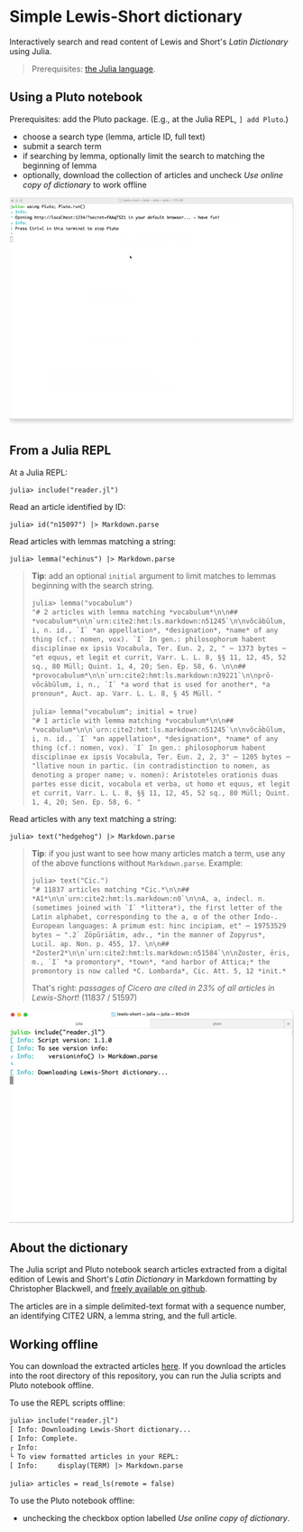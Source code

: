 # Simple Lewis-Short dictionary

Interactively search and read content of Lewis and Short's *Latin Dictionary* using Julia.

> Prerequisites: [the Julia language](https://julialang.org/downloads/).


## Using a Pluto notebook

Prerequisites: add the Pluto package.  (E.g., at the Julia REPL, `] add Pluto`.)

- choose a search type (lemma, article ID, full text)
- submit a search term
- if searching by lemma, optionally limit the search to matching the beginning of lemma
- optionally, download the collection of articles and uncheck *Use online copy of dictionary* to work offline

!["Pluto notebook"](./lewis-short-plutonb.gif)

## From a Julia REPL

At a Julia REPL:

```{julia}
julia> include("reader.jl")
```

Read an article identified by ID:


```{julia}
julia> id("n15097") |> Markdown.parse
```

Read articles with lemmas matching a string:

```{julia}
julia> lemma("echinus") |> Markdown.parse
```
> **Tip**: add an optional `initial` argument to limit matches to lemmas beginning with the search string.
>
> ```{julia}
> julia> lemma("vocabulum")
> "# 2 articles with lemma matching *vocabulum*\n\n## *vocabulum*\n\n`urn:cite2:hmt:ls.markdown:n51245`\n\nvŏcābŭlum, i, n. id., `I` *an appellation*, *designation*, *name* of any thing (cf.: nomen, vox). `I` In gen.: philosophorum habent disciplinae ex ipsis Vocabula, Ter. Eun. 2, 2, " ⋯ 1373 bytes ⋯ "et equus, et legit et currit, Varr. L. L. 8, §§ 11, 12, 45, 52 sq., 80 Müll; Quint. 1, 4, 20; Sen. Ep. 58, 6. \n\n## *provocabulum*\n\n`urn:cite2:hmt:ls.markdown:n39221`\n\nprō-vŏcābŭlum, i, n., `I` *a word that is used for another*, *a pronoun*, Auct. ap. Varr. L. L. 8, § 45 Müll. "
>
> julia> lemma("vocabulum"; initial = true)
> "# 1 article with lemma matching *vocabulum*\n\n## *vocabulum*\n\n`urn:cite2:hmt:ls.markdown:n51245`\n\nvŏcābŭlum, i, n. id., `I` *an appellation*, *designation*, *name* of any thing (cf.: nomen, vox). `I` In gen.: philosophorum habent disciplinae ex ipsis Vocabula, Ter. Eun. 2, 2, 3" ⋯ 1205 bytes ⋯ "llative noun in partic. (in contradistinction to nomen, as denoting a proper name; v. nomen): Aristoteles orationis duas partes esse dicit, vocabula et verba, ut homo et equus, et legit et currit, Varr. L. L. 8, §§ 11, 12, 45, 52 sq., 80 Müll; Quint. 1, 4, 20; Sen. Ep. 58, 6. "
> ```

Read articles with any text matching a string:

```{julia}
julia> text("hedgehog") |> Markdown.parse
```

> **Tip**: if you just want to see how many articles match a term, use any of the above functions without `Markdown.parse`.  Example:
>
> ```{julia}
> julia> text("Cic.")
> "# 11837 articles matching *Cic.*\n\n## *A1*\n\n`urn:cite2:hmt:ls.markdown:n0`\n\nA, a, indecl. n. (sometimes joined with `I` *littera*), the first letter of the Latin alphabet, corresponding to the a, α of the other Indo-. European languages: A primum est: hinc incipiam, et" ⋯ 19753529 bytes ⋯ ".2` Zōpŭriātim, adv., *in the manner of Zopyrus*, Lucil. ap. Non. p. 455, 17. \n\n## *Zoster2*\n\n`urn:cite2:hmt:ls.markdown:n51584`\n\nZoster, ēris, m., `I` *a promontory*, *town*, *and harbor of Attica;* the promontory is now called *C. Lombarda*, Cic. Att. 5, 12 *init.*
> ```
>
> That's right: *passages of Cicero are cited in 23% of all articles in Lewis-Short*! (11837 / 51597)


!["REPL"](./lewis-short-repl-1.1.gif)


## About the dictionary

The Julia script and Pluto notebook search articles extracted from a digital edition of Lewis and Short's *Latin Dictionary* in Markdown formatting by Christopher Blackwell, and [freely available on github](https://github.com/Eumaeus/cex_lewis_and_short).

The articles are in a simple delimited-text format with a sequence number, an identifying CITE2 URN, a lemma string, and the full article. 

## Working offline

You can download the extracted articles [here](http://shot.holycross.edu/lexica/ls-articles.cex). If you download the articles into the root directory of this repository, you can run the Julia scripts and Pluto notebook offline.

To use the REPL scripts offline:

```{julia}
julia> include("reader.jl")
[ Info: Downloading Lewis-Short dictionary...
[ Info: Complete.
┌ Info: 
└ To view formatted articles in your REPL:
[ Info:     display(TERM) |> Markdown.parse

julia> articles = read_ls(remote = false)

```


To use the Pluto notebook offline:

- unchecking the checkbox option labelled *Use online copy of dictionary*.
